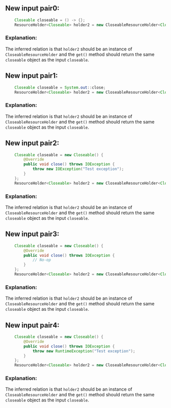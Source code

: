 ## New input pair0:
```java
    Closeable closeable = () -> {};
    ResourceHolder<Closeable> holder2 = new CloseableResourceHolder<Closeable>(closeable);
```
### Explanation:
The inferred relation is that `holder2` should be an instance of `CloseableResourceHolder` and the `get()` method should return the same `closeable` object as the input `closeable`.

## New input pair1:
```java
    Closeable closeable = System.out::close;
    ResourceHolder<Closeable> holder2 = new CloseableResourceHolder<Closeable>(closeable);
```
### Explanation:
The inferred relation is that `holder2` should be an instance of `CloseableResourceHolder` and the `get()` method should return the same `closeable` object as the input `closeable`.

## New input pair2:
```java
    Closeable closeable = new Closeable() {
        @Override
        public void close() throws IOException {
            throw new IOException("Test exception");
        }
    };
    ResourceHolder<Closeable> holder2 = new CloseableResourceHolder<Closeable>(closeable);
```
### Explanation:
The inferred relation is that `holder2` should be an instance of `CloseableResourceHolder` and the `get()` method should return the same `closeable` object as the input `closeable`.

## New input pair3:
```java
    Closeable closeable = new Closeable() {
        @Override
        public void close() throws IOException {
            // No-op
        }
    };
    ResourceHolder<Closeable> holder2 = new CloseableResourceHolder<Closeable>(closeable);
```
### Explanation:
The inferred relation is that `holder2` should be an instance of `CloseableResourceHolder` and the `get()` method should return the same `closeable` object as the input `closeable`.

## New input pair4:
```java
    Closeable closeable = new Closeable() {
        @Override
        public void close() throws IOException {
            throw new RuntimeException("Test exception");
        }
    };
    ResourceHolder<Closeable> holder2 = new CloseableResourceHolder<Closeable>(closeable);
```
### Explanation:
The inferred relation is that `holder2` should be an instance of `CloseableResourceHolder` and the `get()` method should return the same `closeable` object as the input `closeable`.
